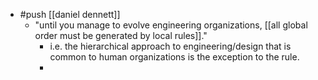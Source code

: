 - #push [[daniel dennett]]
	- "until you manage to evolve engineering organizations, [[all global order must be generated by local rules]]."
		- i.e. the hierarchical approach to engineering/design that is common to human organizations is the exception to the rule.
		-